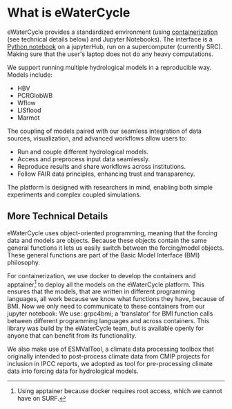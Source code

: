 # What is eWaterCycle

eWaterCycle provides a standardized environment (using [containerization](https://www.docker.com/resources/what-container/) (see technical details below) and Jupyter Notebooks).
The interface is a [Python notebook](https://www.ewatercycle.org/getting-started/main/some_content/first_model_run/interface.html) on a jupyterHub, run on a supercomputer (currently SRC).
Making sure that the user's laptop does not do any heavy computations.

We support running multiple hydrological models in a reproducible way.
Models include:
- HBV
- PCRGlobWB
- Wflow
- LISflood
- Marmot

The coupling of models paired with our seamless integration of data sources, visualization, and advanced workflows allow users to:
- Run and couple different hydrological models.
- Access and preprocess input data seamlessly.
- Reproduce results and share workflows across institutions.
- Follow FAIR data principles, enhancing trust and transparency.

The platform is designed with researchers in mind, enabling both simple experiments and complex coupled simulations.

## More Technical Details

eWaterCycle uses object-oriented programming, meaning that the forcing data and models are objects.
Because these objects contain the same general functions it lets us easily switch between the forcing/model objects.
These general functions are part of the Basic Model Interface (BMI) philosophy.

For containerization, we use docker to develop the containers and apptainer[^why] to deploy all the models on the eWaterCycle platform.
This ensures that the models, that are written in different programming languages, all work because we know what functions they have, because of BMI.
Now we only need to communicate to these containers from our jupyter notebook:
We use: grpc4bmi; a 'translator' for BMI function calls between different programming languages and across containers. This library was build by the eWaterCycle team, but is available openly for anyone that can benefit from its functionality.

We also make use of ESMValTool, a climate data processing toolbox that originally intended to post-process climate data from CMIP projects for inclusion in IPCC reports, we adopted as tool for pre-processing climate data into forcing data for hydrological models.

[^why]: Using apptainer because docker requires root access, which we cannot have on SURF.
